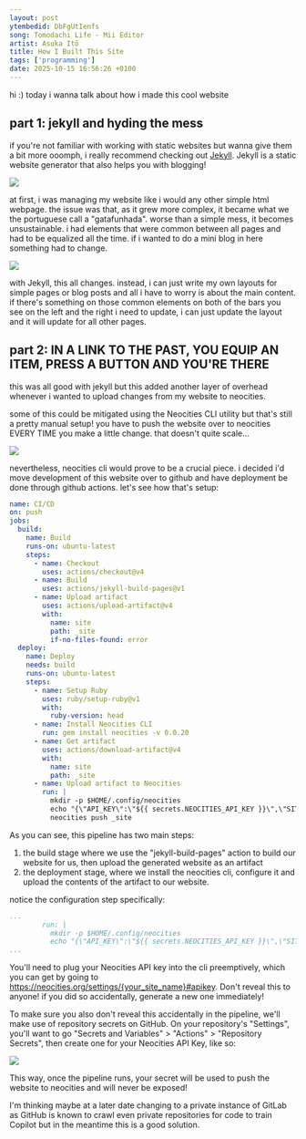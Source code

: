 ```yaml
---
layout: post
ytembedid: DbFgUtIenfs
song: Tomodachi Life - Mii Editor
artist: Asuka Itō
title: How I Built This Site
tags: ['programming']
date: 2025-10-15 16:56:26 +0100
---
```

hi :)
today i wanna talk about how i made this cool website
## part 1: jekyll and hyding the mess
if you're not familiar with working with static websites but wanna give them a bit more ooomph, i really recommend checking out [Jekyll](https://jekyllrb.com). Jekyll is a static website generator that also helps you with blogging!

![](/img/posts/2025-10-15-howibuiltthis/jekyll1.jpg)

at first, i was managing my website like i would any other simple html webpage. the issue was that, as it grew more complex, it became what we the portuguese call a "gatafunhada". worse than a simple mess, it becomes unsustainable. i had elements that were common between all pages and had to be equalized all the time. if i wanted to do a mini blog in here something had to change.

![](/img/posts/2025-10-15-howibuiltthis/jekyll2.jpg)

with Jekyll, this all changes. instead, i can just write my own layouts for simple pages or blog posts and all i have to worry is about the main content. if there's something on those common elements on both of the bars you see on the left and the right i need to update, i can just update the layout and it will update for all other pages.

## part 2: IN A LINK TO THE PAST, YOU EQUIP AN ITEM, PRESS A BUTTON AND YOU'RE THERE
this was all good with jekyll but this added another layer of overhead whenever i wanted to upload changes from my website to neocities.

some of this could be mitigated using the Neocities CLI utility but that's still a pretty manual setup! you have to push the website over to neocities EVERY TIME you make a little change. that doesn't quite scale...

![](/img/posts/2025-10-15-howibuiltthis/neocitiescli.png)

nevertheless, neocities cli would prove to be a crucial piece. i decided i'd move development of this website over to github and have deployment be done through github actions. let's see how that's setup:

```yml
name: CI/CD
on: push
jobs:
  build:
    name: Build
    runs-on: ubuntu-latest
    steps:
      - name: Checkout
        uses: actions/checkout@v4
      - name: Build
        uses: actions/jekyll-build-pages@v1
      - name: Upload artifact
        uses: actions/upload-artifact@v4
        with:
          name: site
          path: _site
          if-no-files-found: error
  deploy:
    name: Deploy
    needs: build
    runs-on: ubuntu-latest
    steps:
      - name: Setup Ruby
        uses: ruby/setup-ruby@v1
        with:
          ruby-version: head
      - name: Install Neocities CLI
        run: gem install neocities -v 0.0.20
      - name: Get artifact
        uses: actions/download-artifact@v4
        with:
          name: site
          path: _site
      - name: Upload artifact to Neocities
        run: |
          mkdir -p $HOME/.config/neocities
          echo "{\"API_KEY\":\"${{ secrets.NEOCITIES_API_KEY }}\",\"SITENAME\":\"shodantltwb\"}" > $HOME/.config/neocities/config.json
          neocities push _site
```

As you can see, this pipeline has two main steps:
1. the build stage where we use the "jekyll-build-pages" action to build our website for us, then upload the generated website as an artifact
2. the deployment stage, where we install the neocities cli, configure it and upload the contents of the artifact to our website.

notice the configuration step specifically:
```yml
...
        run: |
          mkdir -p $HOME/.config/neocities
          echo "{\"API_KEY\":\"${{ secrets.NEOCITIES_API_KEY }}\",\"SITENAME\":\"shodantltwb\"}" > $HOME/.config/neocities/config.json
...
```

You'll need to plug your Neocities API key into the cli preemptively, which you can get by going to https://neocities.org/settings/{your_site_name}#apikey. Don't reveal this to anyone! if you did so accidentally, generate a new one immediately!

To make sure you also don't reveal this accidentally in the pipeline, we'll make use of repository secrets on GitHub. On your repository's "Settings", you'll want to go "Secrets and Variables" > "Actions" > "Repository Secrets", then create one for your Neocities API Key, like so:

![](/img/posts/2025-10-15-howibuiltthis/ghsecrets.png)

This way, once the pipeline runs, your secret will be used to push the website to neocities and will never be exposed!

I'm thinking maybe at a later date changing to a private instance of GitLab as GitHub is known to crawl even private repositories for code to train Copilot but in the meantime this is a good solution.
